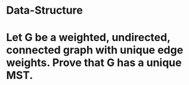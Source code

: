# Data-Structure
# Let G be a weighted, undirected, connected graph with unique edge weights. Prove that G has a unique MST.
